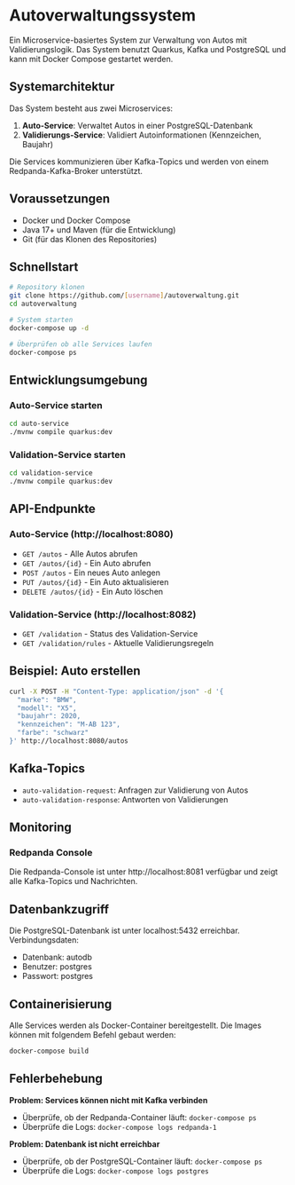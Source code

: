 # Autoverwaltungssystem

Ein Microservice-basiertes System zur Verwaltung von Autos mit Validierungslogik. Das System benutzt Quarkus, Kafka und PostgreSQL und kann mit Docker Compose gestartet werden.

## Systemarchitektur

Das System besteht aus zwei Microservices:

1. **Auto-Service**: Verwaltet Autos in einer PostgreSQL-Datenbank
2. **Validierungs-Service**: Validiert Autoinformationen (Kennzeichen, Baujahr)

Die Services kommunizieren über Kafka-Topics und werden von einem Redpanda-Kafka-Broker unterstützt.

## Voraussetzungen

- Docker und Docker Compose
- Java 17+ und Maven (für die Entwicklung)
- Git (für das Klonen des Repositories)

## Schnellstart

```bash
# Repository klonen
git clone https://github.com/[username]/autoverwaltung.git
cd autoverwaltung

# System starten
docker-compose up -d

# Überprüfen ob alle Services laufen
docker-compose ps
```

## Entwicklungsumgebung

### Auto-Service starten

```bash
cd auto-service
./mvnw compile quarkus:dev
```

### Validation-Service starten

```bash
cd validation-service
./mvnw compile quarkus:dev
```

## API-Endpunkte

### Auto-Service (http://localhost:8080)

- `GET /autos` - Alle Autos abrufen
- `GET /autos/{id}` - Ein Auto abrufen
- `POST /autos` - Ein neues Auto anlegen
- `PUT /autos/{id}` - Ein Auto aktualisieren
- `DELETE /autos/{id}` - Ein Auto löschen

### Validation-Service (http://localhost:8082)

- `GET /validation` - Status des Validation-Service
- `GET /validation/rules` - Aktuelle Validierungsregeln

## Beispiel: Auto erstellen

```bash
curl -X POST -H "Content-Type: application/json" -d '{
  "marke": "BMW",
  "modell": "X5",
  "baujahr": 2020,
  "kennzeichen": "M-AB 123",
  "farbe": "schwarz"
}' http://localhost:8080/autos
```

## Kafka-Topics

- `auto-validation-request`: Anfragen zur Validierung von Autos
- `auto-validation-response`: Antworten von Validierungen

## Monitoring

### Redpanda Console

Die Redpanda-Console ist unter http://localhost:8081 verfügbar und zeigt alle Kafka-Topics und Nachrichten.

## Datenbankzugriff

Die PostgreSQL-Datenbank ist unter localhost:5432 erreichbar. Verbindungsdaten:
- Datenbank: autodb
- Benutzer: postgres
- Passwort: postgres

## Containerisierung

Alle Services werden als Docker-Container bereitgestellt. Die Images können mit folgendem Befehl gebaut werden:

```bash
docker-compose build
```

## Fehlerbehebung

**Problem: Services können nicht mit Kafka verbinden**
- Überprüfe, ob der Redpanda-Container läuft: `docker-compose ps`
- Überprüfe die Logs: `docker-compose logs redpanda-1`

**Problem: Datenbank ist nicht erreichbar**
- Überprüfe, ob der PostgreSQL-Container läuft: `docker-compose ps`
- Überprüfe die Logs: `docker-compose logs postgres`